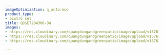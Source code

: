 ```yaml
---
imageOptimization: q_auto:eco
product_type:
- bistro set
title: QDSET204306-BW
images:
- https://res.cloudinary.com/quangdungandgreenpatio/image/upload/v1576134237/posts/1._hinh_dai_dien_1_liaqjo.jpg
- https://res.cloudinary.com/quangdungandgreenpatio/image/upload/v1576134290/posts/Capture_17_uvsi07.jpg
- https://res.cloudinary.com/quangdungandgreenpatio/image/upload/v1576134291/posts/Capture_15_hiomwc.jpg

---
```

